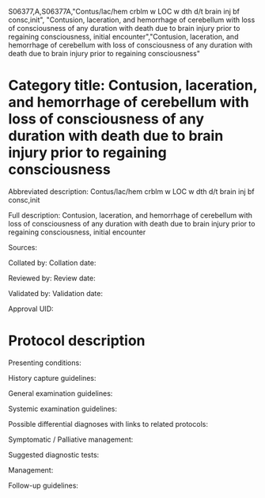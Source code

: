 S06377,A,S06377A,"Contus/lac/hem crblm w LOC w dth d/t brain inj bf consc,init", "Contusion, laceration, and hemorrhage of cerebellum with loss of consciousness of any duration with death due to brain injury prior to regaining consciousness, initial encounter","Contusion, laceration, and hemorrhage of cerebellum with loss of consciousness of any duration with death due to brain injury prior to regaining consciousness"
# Category title: Contusion, laceration, and hemorrhage of cerebellum with loss of consciousness of any duration with death due to brain injury prior to regaining consciousness

Abbreviated description: Contus/lac/hem crblm w LOC w dth d/t brain inj bf consc,init

Full description: Contusion, laceration, and hemorrhage of cerebellum with loss of consciousness of any duration with death due to brain injury prior to regaining consciousness, initial encounter

Sources:

Collated by:
Collation date:

Reviewed by:
Review date:

Validated by:
Validation date:

Approval UID:

# Protocol description

Presenting conditions:

History capture guidelines:

General examination guidelines:

Systemic examination guidelines:

Possible differential diagnoses with links to related protocols:

Symptomatic / Palliative management:

Suggested diagnostic tests:

Management:

Follow-up guidelines:
